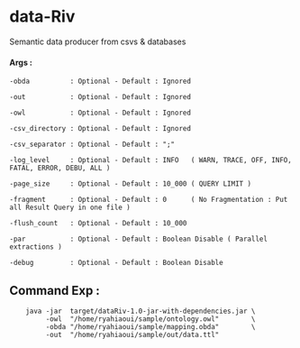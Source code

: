 # data-Riv

Semantic data producer from csvs &amp; databases 

#### Args :

    -obda          : Optional - Default : Ignored

    -out           : Optional - Default : Ignored
    
    -owl           : Optional - Default : Ignored
  
    -csv_directory : Optional - Default : Ignored
    
    -csv_separator : Optional - Default : ";"

    -log_level     : Optional - Default : INFO   ( WARN, TRACE, OFF, INFO, FATAL, ERROR, DEBU, ALL )
    
    -page_size     : Optional - Default : 10_000 ( QUERY LIMIT )

    -fragment      : Optional - Default : 0      ( No Fragmentation : Put all Result Query in one file )
 
    -flush_count   : Optional - Default : 10_000
 
    -par           : Optional - Default : Boolean Disable ( Parallel extractions )

    -debug         : Optional - Default : Boolean Disable
 

## Command Exp : 

```
    java -jar  target/dataRiv-1.0-jar-with-dependencies.jar \
         -owl  "/home/ryahiaoui/sample/ontology.owl"        \
         -obda "/home/ryahiaoui/sample/mapping.obda"        \
         -out  "/home/ryahiaoui/sample/out/data.ttl"
```
